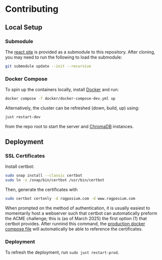 # Contributing

## Local Setup

### Submodule

The [react site](https://github.com/kyletennison/ragposium-react) is provided as a submodule to this repository. After cloning, you may need to run the following to load the submodule:

```bash
git submodule update --init --recursive
```

### Docker Compose

To spin up the containers locally, install [Docker](https://www.docker.com/) and run:

```bash
docker compose -f docker/docker-compose-dev.yml up
```

Alternatively, the cluster can be refreshed (down, build, up) using:

```bash
just restart-dev
```

from the repo root to start the server and [ChromaDB](https://www.trychroma.com/) instances.

## Deployment

### SSL Certificates

Install certbot:

```bash
sudo snap install --classic certbot
sudo ln -s /snap/bin/certbot /usr/bin/certbot
```

Then, generate the certificates with

```bash
sudo certbot certonly -d ragposium.com -d www.ragposium.com
```

When prompted on the method of authentication, it is usually easiest to momentarily host a webserver such that certbot can automatically preform the ACME challenge; this is (as of March 2025) the first option (1) that certbot provides. After runnind this command, the [production docker compose file](docker/docker-compose-prod.yml) will automatically be able to reference the certificates.

### Deployment

To refresh the deployment, run `sudo just restart-prod`.
